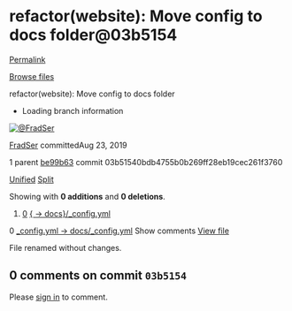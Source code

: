 # refactor\(website\): Move config to docs folder@03b5154

[Permalink](refactor-website-move-config-to-docs-folder-03b5154.md)

[Browse files](https://github.com/FradSer/automation-omnifocus-3/tree/03b51540bdb4755b0b269ff28eb19cec261f3760)

 refactor\(website\): Move config to docs folder

* Loading branch information

 [![@FradSer](https://avatars.githubusercontent.com/u/1439628?s=40&v=4)](https://github.com/FradSer)

[FradSer](https://github.com/FradSer/automation-omnifocus-3/commits?author=FradSer) committedAug 23, 2019

 1 parent [be99b63](https://github.com/FradSer/automation-omnifocus-3/commit/be99b6332d938805970f596d31d2259f891ed6e7) commit 03b51540bdb4755b0b269ff28eb19cec261f3760

 [Unified](https://github.com/FradSer/automation-omnifocus-3/commit/03b51540bdb4755b0b269ff28eb19cec261f3760?branch=03b51540bdb4755b0b269ff28eb19cec261f3760&diff=unified) [Split](https://github.com/FradSer/automation-omnifocus-3/commit/03b51540bdb4755b0b269ff28eb19cec261f3760?branch=03b51540bdb4755b0b269ff28eb19cec261f3760&diff=split)

 Showing with **0 additions** and **0 deletions**.

1.  [0](refactor-website-move-config-to-docs-folder-03b5154.md#diff-f64371f310bcd3bbf6ead5827d929a4eb13b7516806d6658485a996e39eb2556) [{ → docs}/\_config.yml](refactor-website-move-config-to-docs-folder-03b5154.md#diff-f64371f310bcd3bbf6ead5827d929a4eb13b7516806d6658485a996e39eb2556)

 0 [\_config.yml → docs/\_config.yml](refactor-website-move-config-to-docs-folder-03b5154.md#diff-f64371f310bcd3bbf6ead5827d929a4eb13b7516806d6658485a996e39eb2556)  Show comments [View file](https://github.com/FradSer/automation-omnifocus-3/blob/03b51540bdb4755b0b269ff28eb19cec261f3760/docs/_config.yml)

 File renamed without changes.

##  0 comments on commit `03b5154`

 Please [sign in](https://github.com/login?return_to=https%3A%2F%2Fgithub.com%2FFradSer%2Fautomation-omnifocus-3%2Fcommit%2F03b51540bdb4755b0b269ff28eb19cec261f3760) to comment.

